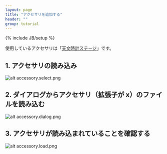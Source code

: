 ```yaml
---
layout: page
title: "アクセサリを追加する"
header: ""
group: tutorial
---
```

{% include JB/setup %}

使用しているアクセサリは「[天文時計ステージ](http://nebusokummd.blog.shinobi.jp/%E3%82%A2%E3%82%AF%E3%82%BB%E3%82%B5%E3%83%AA/%E5%A4%A9%E6%96%87%E6%99%82%E8%A8%88%E3%82%B9%E3%83%86%E3%83%BC%E3%82%B8)」です。

## 1. アクセサリの読み込み

![alt accessory.select.png](http://www8092ui.sakura.ne.jp/assets/thumbnail/accessory.select.png)

## 2. ダイアログからアクセサリ（拡張子が x）のファイルを読み込む

![alt accessory.dialog.png](http://www8092ui.sakura.ne.jp/assets/thumbnail/accessory.dialog.png)

## 3. アクセサリが読み込まれていることを確認する

![alt accessory.load.png](http://www8092ui.sakura.ne.jp/assets/thumbnail/accessory.load.png)
